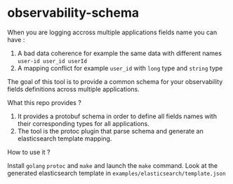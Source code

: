 # observability-schema

When you are logging accross multiple applications fields name you can have :
1. A bad data coherence for example the same data with different names `user-id user_id userId`
2. A mapping conflict for example `user_id` with `long` type and `string` type

The goal of this tool is to provide a common schema for your observability fields definitions across multiple applications.

What this repo provides ?

1. It provides a protobuf schema in order to define all fields names with their corresponding types for all applications.
2. The tool is the protoc plugin that parse schema and generate an elasticsearch template mapping.


How to use it ?

Install `golang` `protoc` and `make` and launch the `make` command.
Look at the generated elasticsearch template in `examples/elasticsearch/template.json`
